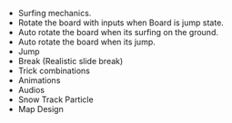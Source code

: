 * Surfing mechanics.
* Rotate the board with inputs when Board is jump state.
* Auto rotate the board when its surfing on the ground.
* Auto rotate the board when its jump.
* Jump
* Break (Realistic slide break)
* Trick combinations
* Animations
* Audios
* Snow Track Particle
* Map Design
